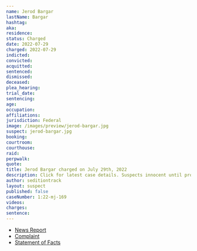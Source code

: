 ```yaml
---
name: Jerod Bargar
lastName: Bargar
hashtag:
aka:
residence:
status: Charged
date: 2022-07-29
charged: 2022-07-29
indicted:
convicted:
acquitted:
sentenced:
dismissed:
deceased:
plea_hearing:
trial_date:
sentencing:
age:
occupation:
affiliations:
jurisdiction: Federal
image: /images/preview/jerod-bargar.jpg
suspect: jerod-bargar.jpg
booking:
courtroom:
courthouse:
raid:
perpwalk:
quote:
title: Jerod Bargar charged on July 29th, 2022
description: Click for latest case details. Suspects innocent until proven guilty.
author: seditiontrack
layout: suspect
published: false
caseNumber: 1:22-mj-169
videos:
charges:
sentence:
---
```

- [News Report]()
- [Complaint](https://www.justice.gov/usao-dc/case-multi-defendant/file/1523981/download)
- [Statement of Facts](https://www.justice.gov/usao-dc/case-multi-defendant/file/1523986/download)
